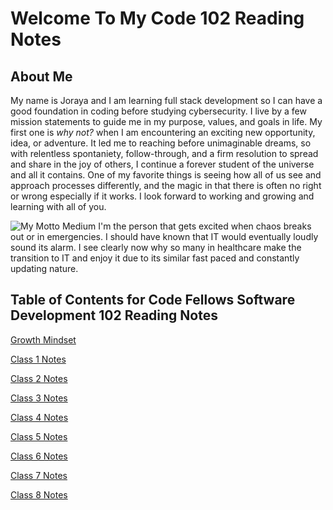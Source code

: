# Welcome To My Code 102 Reading Notes

## About Me

My name is Joraya and I am learning full stack development so I can have a good foundation in coding before studying cybersecurity. I live by a few mission statements to guide me in my purpose, values, and goals in life. My first one is *why not?* when I am encountering an exciting new opportunity, idea, or adventure. It led me to reaching before unimaginable dreams, so with relentless spontaniety, follow-through, and a firm resolution to spread and share in the joy of others, I continue a forever student of the universe and all it contains. One of my favorite things is seeing how all of us see and approach processes differently, and the magic in that there is often no right or wrong especially if it works. I look forward to working and growing and learning with all of you.

![My Motto Medium](https://user-images.githubusercontent.com/104165087/165234116-a4e3ee1c-eea0-40ce-a49b-7d0ffe3a30ab.jpg)
I'm the person that gets excited when chaos breaks out or in emergencies. I should have known that IT would eventually loudly sound its alarm. I see clearly now why so many in healthcare make the transition to IT and enjoy it due to its similar fast paced and constantly updating nature.

## Table of Contents for Code Fellows Software Development 102 Reading Notes

[Growth Mindset](Growthmindset.md)

[Class 1 Notes](Class1.md)

[Class 2 Notes](Class2.md)

[Class 3 Notes](Class3.md)

[Class 4 Notes](Class4.md)

[Class 5 Notes](Class5.md)

[Class 6 Notes](Class6.md)

[Class 7 Notes](Class7.md)

[Class 8 Notes](Class8.md)

